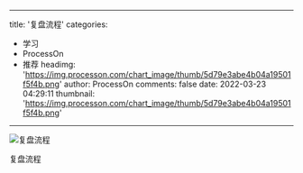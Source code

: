 
---
title: '复盘流程'
categories: 
 - 学习
 - ProcessOn
 - 推荐
headimg: 'https://img.processon.com/chart_image/thumb/5d79e3abe4b04a19501f5f4b.png'
author: ProcessOn
comments: false
date: 2022-03-23 04:29:11
thumbnail: 'https://img.processon.com/chart_image/thumb/5d79e3abe4b04a19501f5f4b.png'
---

<div>   
<img class="thumb" alt="复盘流程" src="https://img.processon.com/chart_image/thumb/5d79e3abe4b04a19501f5f4b.png" referrerpolicy="no-referrer">
<p>复盘流程</p>  
</div>
            